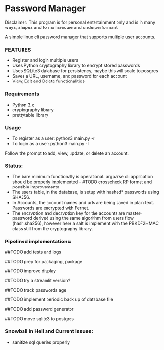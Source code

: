 # Password Manager

Disclaimer: This program is for personal entertainment only and is in many ways,
shapes and forms insecure and underperformant.

A simple linux cli password manager that supports multiple user accounts.

### FEATURES

- Register and login multiple users
- Uses Python cryptography library to encrypt stored passwords
- Uses SQLite3 database for persistency, maybe this will scale to posgres
- Saves a URL, username, and password for each account
- View, Edit and Delete functionalities

### Requirements

- Python 3.x
- cryptography library
- prettytable library

### Usage

- To register as a user: python3 main.py -r
- To login as a user: python3 main.py -l

Follow the prompt to add, view, update, or delete an account.

### Status:

- The bare minimum functionally is operational.
argparse cli application should be properly implemented - #TODO crosscheck RP format and possible improvements
- The users table, in the database, is setup with hashed* passwords using SHA256.
- In Accounts, the account names and urls are being saved in plain text. Passwords are encrypted with Fernet.
- The encryption and decryption key for the accounts are master-password derived using the same
algorithm from users flow (hash.sha256), however here a salt is implement with the PBKDF2HMAC class still from
the cryptography library.

### Pipelined implementations:

##TODO add tests and logs

##TODO prep for packaging, package

##TODO improve display

##TODO try a streamlit version?

##TODO track passwords age

##TODO implement periodic back up of database file

##TODO add password generator

##TODO move sqlite3 to postgres

### Snowball in Hell and Current Issues:

- sanitize sql queries properly
